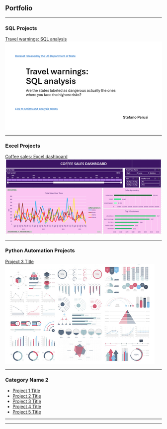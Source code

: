 ## Portfolio

---

### SQL Projects

[Travel warnings: SQL analysis](/projects/SQL_Project_Travel_warnings.pdf)
<img src="images/SQL project thumbnail - travel warnings.png?raw=true"/>

---

### Excel Projects

[Coffee sales: Excel dashboard](https://drive.google.com/drive/folders/19vFRcfiDYtC-Gja0b5yzv31EQ9Rg0t-f?usp=sharing)
<img src="images/excel_project_thumbnail_coffee.png?raw=true"/>

---

### Python Automation Projects

[Project 3 Title](http://example.com/)
<img src="images/dummy_thumbnail.jpg?raw=true"/>

---

### Category Name 2

- [Project 1 Title](http://example.com/)
- [Project 2 Title](http://example.com/)
- [Project 3 Title](http://example.com/)
- [Project 4 Title](http://example.com/)
- [Project 5 Title](http://example.com/)

---




---
